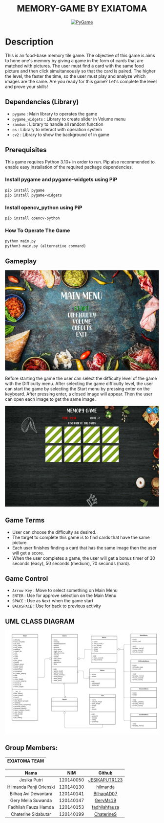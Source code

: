 <div align="center">

# MEMORY-GAME BY EXIATOMA
  
  <a href="https://www.pygame.org/"><img alt="PyGame" src ="https://camo.githubusercontent.com/1971c0a4f776fb5351c765c37e59630c83cabd52/68747470733a2f2f7777772e707967616d652e6f72672f696d616765732f6c6f676f2e706e67" width = 180 height = 100></a>
</div>


# Description

This is an food-base memory tile game. The objective of this game is aims to hone one's memory by giving a game in the form of cards that are matched with pictures. The user must find a card with the same food picture and then click simultaneously so that the card is paired. The higher the level, the faster the time, so the user must play and analyze which images are the same. 
Are you ready for this game? Let's complete the level and prove your skills!

## Dependencies (Library)
- `pygame`          : Main library to operates the game
- `pygame_widgets`  : Library to create slider in Volume menu
- `random`          : Library to handle all random function
- `os`              : Library to interact with operation system
- `cv2`             : Library to show the background of in game

## Prerequisites
This game requires Python 3.10+ in order to run. Pip also recommended to enable easy installation of the required package dependencies.

### Install pygame and pygame-widgets using PiP
```
pip install pygame
pip install pygame-widgets
```

### Install opencv_python using PiP
```
pip install opencv-python
```

### How To Operate The Game
```
python main.py
python3 main.py (alternative command)
```

## Gameplay
<img src="docs/Menu.png">

Before starting the game the user can select the difficulty level of the game with the Difficulty menu. After selecting the game difficulty level, the user can start the game by selecting the Start menu by pressing enter on the keyboard. After pressing enter, a closed image will appear. Then the user can open each image to get the same image.

<img src="docs/Game.png">

## Game Terms
- User can choose the difficulty as desired.
- The target to complete this game is to find cards that have the same picture.
- Each user finishes finding a card that has the same image then the user will get a score.
- When the user completes a game, the user will get a bonus timer of 30 seconds (easy), 50 seconds (medium), 70 seconds (hard).

## Game Control
- `Arrow Key` : Move to select something on Main Menu
- `ENTER`     : Use for approve selection on the Main Menu
- `SPACE`     : Use as `Next` when the game start
- `BACKSPACE` : Use for back to previous activity


## UML CLASS DIAGRAM
<img src="docs/UML_Class_Diagram.png">


## Group Members:
| EXIATOMA TEAM |
| ---------------- |

| Nama | NIM | Github |
| :---: | :---: | :---: |
| Jesika Putri               | 120140050 | [JESIKAPUTR123](https://github.com/JESIKAPUTR123)  |
| Hilmanda Panji Orienski    | 120140130 | [hilmanda](https://github.com/hilmanda)            |
| Bilhaq Avi Dewantara       | 120140141 | [BilhaqAD07](https://github.com/BilhaqAD07)        |
| Gery Melia Suwanda         | 120140147 | [GeryMs19](https://github.com/GeryMs19)            |
| Fadhilah Fauza Hamda       | 120140153 | [fadhilahfauza](https://github.com/fadhilahfauza)  |
| Chaterine Sidabutar        | 120140199 | [ChaterineS](https://github.com/ChaterineS)        |
